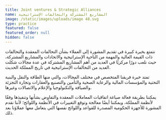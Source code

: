 ```yaml
---
title: Joint ventures & Strategic Alliances
name: المشاريع المشتركة والتحالفات الإستراتيجية
image: /static/images/uploads/image 48.svg
type: practice
featured: false
featured_order: null
hidden: false
---
```

نتمتع بخبرة كبيرة في تقديم المشورة إلى العملاء بشأن التحالفات المعقدة والتحالفات ذات القيمة العالية والمهمة من الناحية الإستراتيجية والاتحادات والمشاريع المشتركة، حيث نلعب دورًا مركزيًا في العديد من أهم المشاريع المشتركة في عدة مجالات شكلت العديد من التحالفات الإستراتيجية في تاريخ المملكة الحديث.

تمتد خبرة فريقنا المتخصص في مختلف المجالات، والتي منها الطاقة والنقل والبنية التحتية والمؤسسات المالية والرعاية الصحية والتأمين والتصنيع والعقارات وتجارة التجزئة والضيافة والتكنولوجيا والإعلام والاتصالات وغيرها.

يمكننا بطريقة فعالة صياغة اتفاقيات المعاملات المعقدة والتفاوض بشأنها وتنفيذها وفقًا لأنظمة المملكة، ويمكننا أيضًا معالجة وتوقع التغييرات في الأنظمة واللوائح؛ لأننا نقدم المشورة للأجهزة الحكومية المصدرة للقواعد واللوائح نفسها التي يتعامل معها عملاؤنا بعد ذلك.
